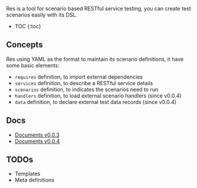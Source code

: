 Res is a tool for scenario based RESTful service testing,
you can create test scenarios easily with its DSL.

* TOC
{:toc}


## Concepts

Res using YAML as the format to maintain its scenario definitions,
it have some basic elements:

  - `requires` definition, to import external dependencies
  - `services` definition, to describe a RESTful service details
  - `scenarios` definition, to indicates the scenarios need to run
  - `handlers` definition, to load external scenario handlers (since v0.0.4)
  - `data` definition, to declare external test data records (since v0.0.4)

## Docs

 - [Documents v0.0.3](doc-v0.0.3.md)
 - [Documents v0.0.4](doc-v0.0.4.md)

## TODOs

 - Templates
 - Meta definitions

